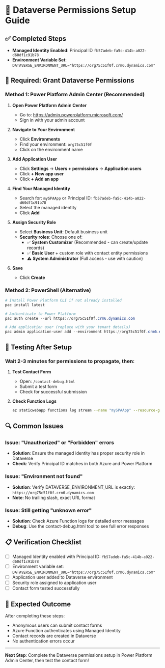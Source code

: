 # 🔐 Dataverse Permissions Setup Guide

## ✅ Completed Steps
- **Managed Identity Enabled**: Principal ID `fb57adeb-fa5c-414b-a022-d60df1c91b78`
- **Environment Variable Set**: `DATAVERSE_ENVIRONMENT_URL="https://org75c51f0f.crm6.dynamics.com"`

## 🚨 Required: Grant Dataverse Permissions

### **Method 1: Power Platform Admin Center (Recommended)**

1. **Open Power Platform Admin Center**
   - Go to: https://admin.powerplatform.microsoft.com/
   - Sign in with your admin account

2. **Navigate to Your Environment**
   - Click **Environments**
   - Find your environment: `org75c51f0f`
   - Click on the environment name

3. **Add Application User**
   - Click **Settings** → **Users + permissions** → **Application users**
   - Click **+ New app user**
   - Click **+ Add an app**

4. **Find Your Managed Identity**
   - Search for: `mySPAApp` or Principal ID: `fb57adeb-fa5c-414b-a022-d60df1c91b78`
   - Select the managed identity
   - Click **Add**

5. **Assign Security Role**
   - Select **Business Unit**: Default business unit
   - **Security roles**: Choose one of:
     - ✅ **System Customizer** (Recommended - can create/update records)
     - ✅ **Basic User** + custom role with contact entity permissions
     - ⚠️ **System Administrator** (Full access - use with caution)

6. **Save**
   - Click **Create**

### **Method 2: PowerShell (Alternative)**

```powershell
# Install Power Platform CLI if not already installed
pac install latest

# Authenticate to Power Platform
pac auth create --url https://org75c51f0f.crm6.dynamics.com

# Add application user (replace with your tenant details)
pac admin application-user add --environment https://org75c51f0f.crm6.dynamics.com --application-id <app-id>
```

## 🧪 Testing After Setup

### **Wait 2-3 minutes** for permissions to propagate, then:

1. **Test Contact Form**
   - Open: `/contact-debug.html`
   - Submit a test form
   - Check for successful submission

2. **Check Function Logs**
   ```bash
   az staticwebapp functions log stream --name "mySPAApp" --resource-group "myspagroup"
   ```

## 🔍 Common Issues

### **Issue**: "Unauthorized" or "Forbidden" errors
- **Solution**: Ensure the managed identity has proper security role in Dataverse
- **Check**: Verify Principal ID matches in both Azure and Power Platform

### **Issue**: "Environment not found"
- **Solution**: Verify DATAVERSE_ENVIRONMENT_URL is exactly: `https://org75c51f0f.crm6.dynamics.com`
- **Note**: No trailing slash, exact URL format

### **Issue**: Still getting "unknown error"
- **Solution**: Check Azure Function logs for detailed error messages
- **Debug**: Use the contact-debug.html tool to see full error responses

## 📋 Verification Checklist

- [ ] Managed Identity enabled with Principal ID: `fb57adeb-fa5c-414b-a022-d60df1c91b78`
- [ ] Environment variable set: `DATAVERSE_ENVIRONMENT_URL="https://org75c51f0f.crm6.dynamics.com"`
- [ ] Application user added to Dataverse environment
- [ ] Security role assigned to application user
- [ ] Contact form tested successfully

## 🎯 Expected Outcome

After completing these steps:
- Anonymous users can submit contact forms
- Azure Function authenticates using Managed Identity
- Contact records are created in Dataverse
- No authentication errors occur

---

**Next Step**: Complete the Dataverse permissions setup in Power Platform Admin Center, then test the contact form!
